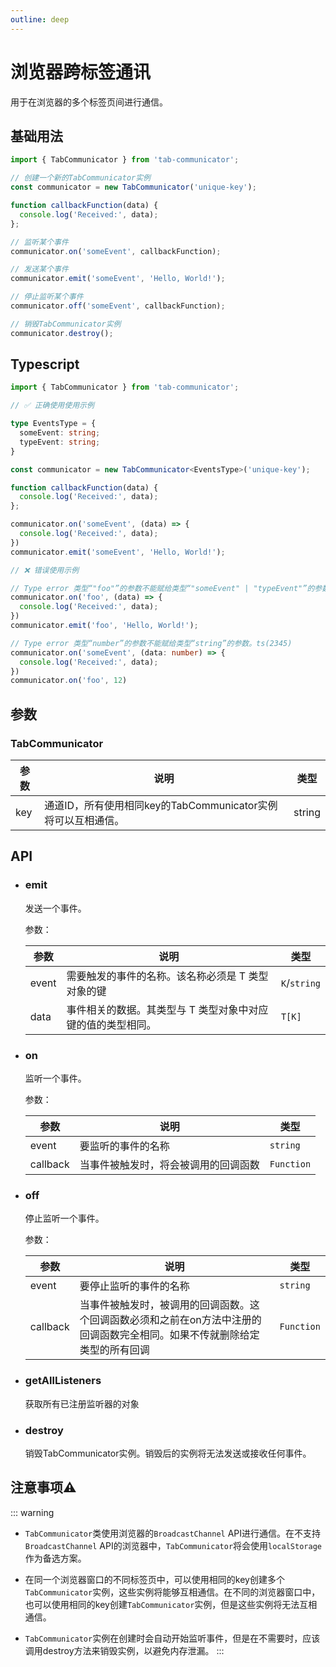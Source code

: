 ```yaml
---
outline: deep
---
```


# 浏览器跨标签通讯

用于在浏览器的多个标签页间进行通信。

## 基础用法

``` js
import { TabCommunicator } from 'tab-communicator';

// 创建一个新的TabCommunicator实例
const communicator = new TabCommunicator('unique-key');

function callbackFunction(data) {
  console.log('Received:', data);
};

// 监听某个事件
communicator.on('someEvent', callbackFunction);

// 发送某个事件
communicator.emit('someEvent', 'Hello, World!');

// 停止监听某个事件
communicator.off('someEvent', callbackFunction);

// 销毁TabCommunicator实例
communicator.destroy();
```

## Typescript

``` ts
import { TabCommunicator } from 'tab-communicator';

// ✅ 正确使用使用示例

type EventsType = {
  someEvent: string;
  typeEvent: string;
}

const communicator = new TabCommunicator<EventsType>('unique-key');

function callbackFunction(data) {
  console.log('Received:', data);
};

communicator.on('someEvent', (data) => {
  console.log('Received:', data);
})
communicator.emit('someEvent', 'Hello, World!');

// ❌ 错误使用示例

// Type error 类型“"foo"”的参数不能赋给类型“"someEvent" | "typeEvent"”的参数。ts(2345)
communicator.on('foo', (data) => {
  console.log('Received:', data);
})
communicator.emit('foo', 'Hello, World!');

// Type error 类型“number”的参数不能赋给类型“string”的参数。ts(2345)
communicator.on('someEvent', (data: number) => {
  console.log('Received:', data);
})
communicator.on('foo', 12)

```

## 参数

### TabCommunicator

参数 | 说明 | 类型
---------|----------|---------
key | 通道ID，所有使用相同key的TabCommunicator实例将可以互相通信。 | string

## API

- ### emit

  发送一个事件。

  参数：

  参数 | 说明 | 类型
  ---|---|---
  event | 需要触发的事件的名称。该名称必须是 T 类型对象的键 | `K`/`string`
  data | 事件相关的数据。其类型与 T 类型对象中对应键的值的类型相同。 | `T[K]`

- ### on

  监听一个事件。

  参数：

  参数|说明|类型
  ---|---|---
  event|要监听的事件的名称|`string`
  callback|当事件被触发时，将会被调用的回调函数|`Function`

- ### off

  停止监听一个事件。

  参数：

  参数|说明|类型
  ---|---|---
  event|要停止监听的事件的名称|`string`
  callback|当事件被触发时，被调用的回调函数。这个回调函数必须和之前在on方法中注册的回调函数完全相同。如果不传就删除给定类型的所有回调|`Function`

- ### getAllListeners

  获取所有已注册监听器的对象

- ### destroy

  销毁TabCommunicator实例。销毁后的实例将无法发送或接收任何事件。

## 注意事项⚠️

::: warning

- `TabCommunicator`类使用浏览器的`BroadcastChannel` API进行通信。在不支持`BroadcastChannel` API的浏览器中，`TabCommunicator`将会使用`localStorage`作为备选方案。

- 在同一个浏览器窗口的不同标签页中，可以使用相同的key创建多个`TabCommunicator`实例，这些实例将能够互相通信。在不同的浏览器窗口中，也可以使用相同的key创建`TabCommunicator`实例，但是这些实例将无法互相通信。

- `TabCommunicator`实例在创建时会自动开始监听事件，但是在不需要时，应该调用destroy方法来销毁实例，以避免内存泄漏。
:::
